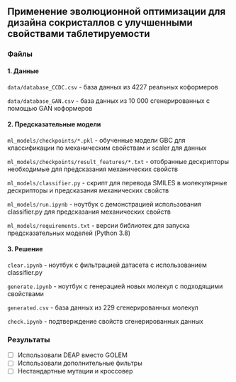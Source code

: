 ## Применение эволюционной оптимизации для дизайна сокристаллов с улучшенными свойствами таблетируемости
### Файлы
#### 1. Данные
`data/database_CCDC.csv` - база данных из 4227 реальных коформеров

`data/database_GAN.csv` - база данных из 10 000 сгенерированных с помощью GAN коформеров
#### 2. Предсказательные модели
`ml_models/checkpoints/*.pkl` - обученные модели GBC для классификации по механическим свойствам и scaler для данных

`ml_models/checkpoints/result_features/*.txt` - отобранные дескрипторы необходимые для предсказания механических свойств

`ml_models/classifier.py` - скрипт для перевода SMILES в молекулярные дескрипторы и предсказания механических свойств

`ml_models/run.ipynb` - ноутбук с демонстрацией использования classifier.py для предсказания механических свойств

`ml_models/requirements.txt` - версии библиотек для запуска предсказательных моделей (Python 3.8)

#### 3. Решение
`clear.ipynb` - ноутбук с фильтрацией датасета с использованием classifier.py

`generate.ipynb` - ноутбук с генерацией новых молекул с подходящими свойствами

`generated.csv` - база данных из 229 сгенерированных молекул

`check.ipynb` - подтверждение свойств сгенерированных данных


### Результаты
- [ ] Использовали DEAP вместо GOLEM
- [ ] Использовали дополнительные фильтры
- [ ] Нестандартные мутации и кроссовер
